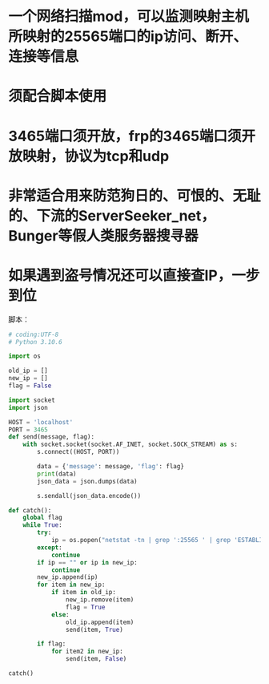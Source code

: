 # 一个网络扫描mod，可以监测映射主机所映射的25565端口的ip访问、断开、连接等信息
# 须配合脚本使用
# 3465端口须开放，frp的3465端口须开放映射，协议为tcp和udp
# 非常适合用来防范狗日的、可恨的、无耻的、下流的ServerSeeker_net，Bunger等假人类服务器搜寻器
# 如果遇到盗号情况还可以直接查IP，一步到位
脚本：
```python
# coding:UTF-8
# Python 3.10.6

import os

old_ip = []
new_ip = []
flag = False

import socket
import json

HOST = 'localhost'
PORT = 3465
def send(message, flag):
    with socket.socket(socket.AF_INET, socket.SOCK_STREAM) as s:
        s.connect((HOST, PORT))

        data = {'message': message, 'flag': flag}
        print(data)
        json_data = json.dumps(data)

        s.sendall(json_data.encode())

def catch():
    global flag
    while True:
        try:
            ip = os.popen("netstat -tn | grep ':25565 ' | grep 'ESTABLISHED'").read().split()[4]
        except:
            continue
        if ip == "" or ip in new_ip:
            continue
        new_ip.append(ip)
        for item in new_ip:
            if item in old_ip:
                new_ip.remove(item)
                flag = True
            else:
                old_ip.append(item)
                send(item, True)

        if flag:
            for item2 in new_ip:
                send(item, False)

catch()
```
